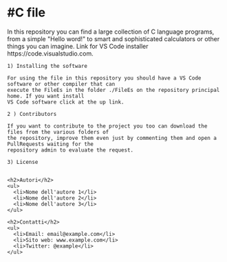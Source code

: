 
<!DOCTYPE html>
<html>
  <head>
    <meta charset="UTF-8">
  </head>
  <body>
    <h1>#C file</h1>
    <p>In this repository you can find a large collection of C language programs, from a simple "Hello word!" to smart and sophisticated calculators or other things you can imagine. Link for VS Code installer https://code.visualstudio.com.</p>

    1) Installing the software
        
    For using the file in this repository you should have a VS Code software or other compiler that can 
    execute the FileEs in the folder ./FileEs on the repository principal home. If you want install 
    VS Code software click at the up link.
    
    2 ) Contributors
    
    If you want to contribute to the project you too can download the files from the various folders of 
    the repository, improve them even just by commenting them and open a PullRequests waiting for the 
    repository admin to evaluate the request.

    3) License
    

    <h2>Autori</h2>
    <ul>
      <li>Nome dell'autore 1</li>
      <li>Nome dell'autore 2</li>
      <li>Nome dell'autore 3</li>
    </ul>

    <h2>Contatti</h2>
    <ul>
      <li>Email: email@example.com</li>
      <li>Sito web: www.example.com</li>
      <li>Twitter: @example</li>
    </ul>
  </body>
</html>
